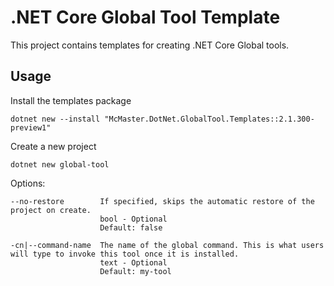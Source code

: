 .NET Core Global Tool Template
==============================

This project contains templates for creating .NET Core Global tools.

## Usage

Install the templates package

    dotnet new --install "McMaster.DotNet.GlobalTool.Templates::2.1.300-preview1"

Create a new project

    dotnet new global-tool

Options:

    --no-restore        If specified, skips the automatic restore of the project on create.
                        bool - Optional
                        Default: false

    -cn|--command-name  The name of the global command. This is what users will type to invoke this tool once it is installed.
                        text - Optional
                        Default: my-tool

